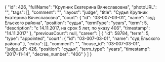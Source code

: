 {
    "id": 426,
    "fullName": "Крупник Екатерина Вячеславовна",
    "photoURL": "",
    "tags": [],
    "comment": "",
    "layout": "judge",
    "title": "Судья Крупник Екатерина Вячеславовна",
    "court": {
        "id": "03-007-03-01",
        "name": "суд Ельского района",
        "position": "судья",
        "termType": "years",
        "term": 5,
        "description": "c 14.11.2017, на срок 5 лет, по указу 406",
        "timestamp": "14.11.2017"
    },
    "previousCourt": null,
    "career": [
        {
            "id": 58784,
            "term": 5,
            "type": "appointed",
            "court": {
                "id": "03-007-03-01",
                "name": "суд Ельского района"
            },
            "extra": [],
            "comment": "",
            "house_id": "03-007-03-01",
            "judge_id": 426,
            "position": "судья",
            "term_type": "years",
            "timestamp": "2017-11-14",
            "decree_number": "406"
        }
    ]
}